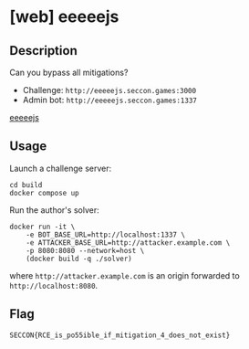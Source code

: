 # [web] eeeeejs

## Description

Can you bypass all mitigations?

- Challenge: `http://eeeeejs.seccon.games:3000`
- Admin bot: `http://eeeeejs.seccon.games:1337`

[eeeeejs](files/eeeeejs)

## Usage

Launch a challenge server:

```
cd build
docker compose up
```

Run the author's solver:

```
docker run -it \
    -e BOT_BASE_URL=http://localhost:1337 \
    -e ATTACKER_BASE_URL=http://attacker.example.com \
    -p 8080:8080 --network=host \
    (docker build -q ./solver)
```

where `http://attacker.example.com` is an origin forwarded to `http://localhost:8080`.

## Flag

```
SECCON{RCE_is_po55ible_if_mitigation_4_does_not_exist}
```

